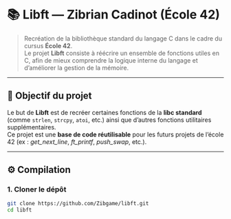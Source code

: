 # 📚 Libft — Zibrian Cadinot (École 42)

> Recréation de la bibliothèque standard du langage C dans le cadre du cursus **École 42**.  
> Le projet **Libft** consiste à réécrire un ensemble de fonctions utiles en C, afin de mieux comprendre la logique interne du langage et d’améliorer la gestion de la mémoire.

---

## 🧠 Objectif du projet

Le but de **Libft** est de recréer certaines fonctions de la **libc standard** (comme `strlen`, `strcpy`, `atoi`, etc.) ainsi que d’autres fonctions utilitaires supplémentaires.  
Ce projet est une **base de code réutilisable** pour les futurs projets de l’école 42 (ex : *get_next_line*, *ft_printf*, *push_swap*, etc.).

---

## ⚙️ Compilation

### 1. Cloner le dépôt
```bash
git clone https://github.com/Zibgame/libft.git
cd libft
